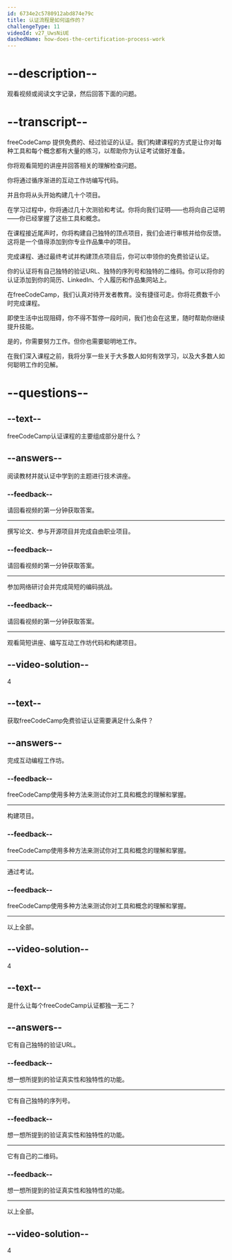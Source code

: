 ```yaml
---
id: 6734e2c5780912abd874e79c
title: 认证流程是如何运作的？
challengeType: 11
videoId: v27_UwsNiUE
dashedName: how-does-the-certification-process-work
---
```


# --description--

观看视频或阅读文字记录，然后回答下面的问题。

# --transcript--

freeCodeCamp 提供免费的、经过验证的认证。我们构建课程的方式是让你对每种工具和每个概念都有大量的练习，以帮助你为认证考试做好准备。

你将观看简短的讲座并回答相关的理解检查问题。

你将通过循序渐进的互动工作坊编写代码。

并且你将从头开始构建几十个项目。

在学习过程中，你将通过几十次测验和考试。你将向我们证明——也将向自己证明——你已经掌握了这些工具和概念。

在课程接近尾声时，你将构建自己独特的顶点项目，我们会进行审核并给你反馈。这将是一个值得添加到你专业作品集中的项目。

完成课程、通过最终考试并构建顶点项目后，你可以申领你的免费验证认证。

你的认证将有自己独特的验证URL、独特的序列号和独特的二维码。你可以将你的认证添加到你的简历、LinkedIn、个人履历和作品集网站上。

在freeCodeCamp，我们认真对待开发者教育。没有捷径可走。你将花费数千小时完成课程。

即使生活中出现阻碍，你不得不暂停一段时间，我们也会在这里，随时帮助你继续提升技能。

是的，你需要努力工作。但你也需要聪明地工作。

在我们深入课程之前，我将分享一些关于大多数人如何有效学习，以及大多数人如何聪明工作的见解。

# --questions--

## --text--

freeCodeCamp认证课程的主要组成部分是什么？

## --answers--

阅读教材并就认证中学到的主题进行技术讲座。

### --feedback--

请回看视频的第一分钟获取答案。

---

撰写论文、参与开源项目并完成自由职业项目。

### --feedback--

请回看视频的第一分钟获取答案。

---

参加网络研讨会并完成简短的编码挑战。

### --feedback--

请回看视频的第一分钟获取答案。

---

观看简短讲座、编写互动工作坊代码和构建项目。

## --video-solution--

4

## --text--

获取freeCodeCamp免费验证认证需要满足什么条件？

## --answers--

完成互动编程工作坊。

### --feedback--

freeCodeCamp使用多种方法来测试你对工具和概念的理解和掌握。

---

构建项目。

### --feedback--

freeCodeCamp使用多种方法来测试你对工具和概念的理解和掌握。

---

通过考试。

### --feedback--

freeCodeCamp使用多种方法来测试你对工具和概念的理解和掌握。

---

以上全部。

## --video-solution--

4

## --text--

是什么让每个freeCodeCamp认证都独一无二？

## --answers--

它有自己独特的验证URL。

### --feedback--

想一想所提到的验证真实性和独特性的功能。

---

它有自己独特的序列号。

### --feedback--

想一想所提到的验证真实性和独特性的功能。

---

它有自己的二维码。

### --feedback--

想一想所提到的验证真实性和独特性的功能。

---

以上全部。

## --video-solution--

4
